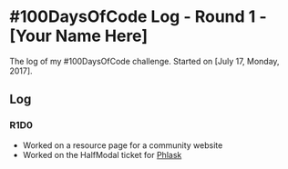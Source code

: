 # #100DaysOfCode Log - Round 1 - [Your Name Here]

The log of my #100DaysOfCode challenge. Started on [July 17, Monday, 2017].

## Log

### R1D0
- Worked on a resource page for a community website
- Worked on the HalfModal ticket for [Phlask](https://codeforphilly.org/projects/phlask--life-liberty_and_the_pursuit_of_water)
